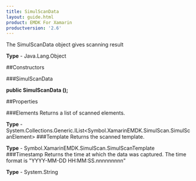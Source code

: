 ```yaml
---
title: SimulScanData
layout: guide.html
product: EMDK For Xamarin 
productversion: '2.6' 
---
```

The SimulScanData object gives scanning result

**Type** - Java.Lang.Object

##Constructors

###SimulScanData

**public SimulScanData ();**


        

##Properties

###Elements
Returns a list of scanned elements.

**Type** - System.Collections.Generic.IList<Symbol.XamarinEMDK.SimulScan.SimulScanElement>
###Template
Returns the scanned template.

**Type** - Symbol.XamarinEMDK.SimulScan.SimulScanTemplate
###Timestamp
Returns the time at which the data was captured. The time format is "YYYY-MM-DD HH:MM:SS.nnnnnnnnn"

**Type** - System.String
